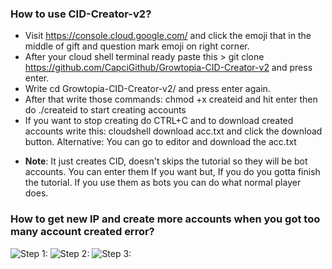 ### How to use CID-Creator-v2?

* Visit https://console.cloud.google.com/ and click the emoji that in the middle of gift and question mark emoji on right corner.
* After your cloud shell terminal ready paste this > git clone https://github.com/CapciGithub/Growtopia-CID-Creator-v2 and press enter.
* Write cd Growtopia-CID-Creator-v2/ and press enter again.
* After that write those commands: chmod +x createid and hit enter then do ./createid to start creating accounts
* If you want to stop creating do CTRL+C and to download created accounts write this: cloudshell download acc.txt and click the download button. 
Alternative: You can go to editor and download the acc.txt
- **Note**: It just creates CID, doesn't skips the tutorial so they will be bot accounts. You can enter them If you want but, If you do you gotta finish the tutorial. If you use them as bots you can do what normal player does.

### How to get new IP and create more accounts when you got too many account created error?

![Step 1:](https://i.gyazo.com/73aa287321bc3dc5cbe9c99a2bc48da2.png)
![Step 2:](https://i.gyazo.com/73e111f8f42f44a6e6bc725ffa7cafcd.png)
![Step 3:](https://i.gyazo.com/8f3c56081b3acc4d8f8e58c1e57f91a2.png)
